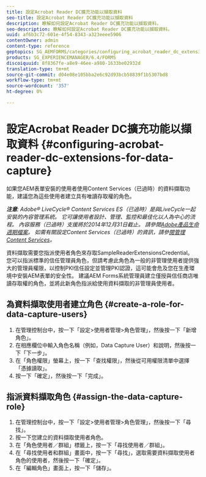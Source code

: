 ```yaml
---
title: 設定Acrobat Reader DC擴充功能以擷取資料
seo-title: 設定Acrobat Reader DC擴充功能以擷取資料
description: 瞭解如何設定Acrobat Reader DC擴充功能以擷取資料。
seo-description: 瞭解如何設定Acrobat Reader DC擴充功能以擷取資料。
uuid: af6b3c72-601e-4f54-8343-a323eeee5906
contentOwner: admin
content-type: reference
geptopics: SG_AEMFORMS/categories/configuring_acrobat_reader_dc_extensions
products: SG_EXPERIENCEMANAGER/6.4/FORMS
discoiquuid: 8f8367fe-a8e9-46ee-a980-1633be02932d
translation-type: tm+mt
source-git-commit: d04e08e105bba2e6c92d93bcb58839f1b5307bd8
workflow-type: tm+mt
source-wordcount: '357'
ht-degree: 0%

---
```



# 設定Acrobat Reader DC擴充功能以擷取資料 {#configuring-acrobat-reader-dc-extensions-for-data-capture}

如果您AEM表單安裝的使用者使用Content Services（已過時）的資料擷取功能，建議您為這些使用者建立具有唯讀存取權的角色。

***注意&#x200B;**: Adobe® LiveCycle® Content Services ES（已過時）是與LiveCycle一起安裝的內容管理系統。 它可讓使用者設計、管理、監控和最佳化以人為中心的流程。 內容服務（已過時）支援將於2014年12月31日截止。 請參閱[Adobe產品生命週期檔案](https://www.adobe.com/support/products/enterprise/eol/eol_matrix.html)。 如需有關設定Content Services（已過時）的資訊，請參[閱管理Content Services](https://help.adobe.com/en_US/livecycle/9.0/admin_contentservices.pdf)。*

資料擷取需要您指派使用者角色來存取SampleReaderExtensionsCredential。 您可以指派標準的信任管理員角色，但請考慮此角色為一般的非管理使用者提供強大的管理員權限，以控制PKI信任設定並管理PKI認證，這可能會危及您在生產環境中安裝AEM表單的安全性。 建議AEM Forms系統管理員建立僅授與信任商店唯讀存取權的角色，並將此新角色指派給使用資料擷取的非管理員使用者。

## 為資料擷取使用者建立角色 {#create-a-role-for-data-capture-users}

1. 在管理控制台中，按一下「設定>使用者管理>角色管理」，然後按一下「新增角色」。
1. 在相應欄位中輸入角色名稱（例如，Data Capture User）和說明，然後按一下「下一步」。
1. 在「角色權限」螢幕上，按一下「查找權限」，然後從可用權限清單中選擇「憑據讀取」。
1. 按一下「確定」，然後按一下「完成」。

## 指派資料擷取角色 {#assign-the-data-capture-role}

1. 在管理控制台中，按一下「設定>使用者管理>角色管理」，然後按一下「尋找」。
1. 按一下您建立的資料擷取使用者角色。
1. 在「角色使用者／群組」標籤上，按一下「尋找使用者／群組」。
1. 在「尋找使用者和群組」畫面中，按一下「尋找」，選取需要資料擷取使用者角色的使用者，然後按一下「確定」。
1. 在「編輯角色」畫面上，按一下「儲存」。

